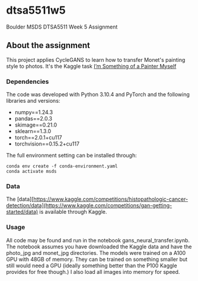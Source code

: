 # dtsa5511w5
Boulder MSDS DTSA5511 Week 5 Assignment

<!-- ABOUT THE PROJECT -->
## About the assignment
This project applies CycleGANS to learn how to transfer Monet's painting style to photos. It's the Kaggle task [I’m Something of a Painter Myself](https://www.kaggle.com/competitions/gan-getting-started)

### Dependencies

The code was developed with Python 3.10.4 and PyTorch and the following libraries and versions:

- numpy==1.24.3
- pandas==2.0.3
- skimage==0.21.0
- sklearn==1.3.0
- torch==2.0.1+cu117
- torchvision==0.15.2+cu117


The full environment setting can be installed through:
```
conda env create -f conda-environment.yaml
conda activate msds
```

### Data

The [data][https://www.kaggle.com/competitions/histopathologic-cancer-detection/data](https://www.kaggle.com/competitions/gan-getting-started/data) is available through Kaggle.

### Usage

All code may be found and run in the notebook gans_neural_transfer.ipynb.  The notebook assumes you have downloaded the Kaggle data and have the photo_jpg and monet_jpg directories.  The models were trained on a A100 GPU with 48GB of memory. They can be trained on something smaller but still would need a GPU (ideally something better than the P100 Kaggle provides for free though.)  I also load all images into memory for speed.


